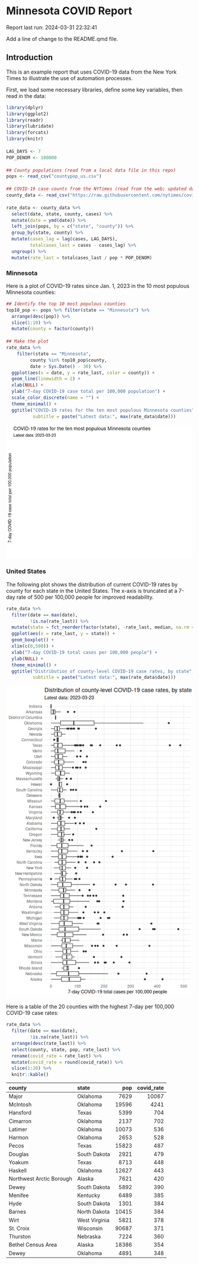 # Minnesota COVID Report


Report last run: 2024-03-31 22:32:41

Add a line of change to the README.qmd file.

## Introduction

This is an example report that uses COVID-19 data from the New York
Times to illustrate the use of automation processes.

First, we load some necessary libraries, define some key variables, then
read in the data:

``` r
library(dplyr)
library(ggplot2)
library(readr)
library(lubridate)
library(forcats)
library(knitr)

LAG_DAYS <- 7
POP_DENOM <- 100000

## County populations (read from a local data file in this repo)
pops <- read_csv("countypop_us.csv")

## COVID-19 case counts from the NYTimes (read from the web; updated daily)
county_data <- read_csv("https://raw.githubusercontent.com/nytimes/covid-19-data/master/us-counties-2023.csv")

rate_data <- county_data %>%
  select(date, state, county, cases) %>%
  mutate(date = ymd(date)) %>%
  left_join(pops, by = c("state", "county")) %>%
  group_by(state, county) %>%
  mutate(cases_lag = lag(cases, LAG_DAYS),
         totalcases_last = cases - cases_lag) %>%
  ungroup() %>%
  mutate(rate_last = totalcases_last / pop * POP_DENOM)
```

### Minnesota

Here is a plot of COVID-19 rates since Jan. 1, 2023 in the 10 most
populous Minnesota counties:

``` r
## Identify the top 10 most populous counties
top10_pop <- pops %>% filter(state == "Minnesota") %>%
  arrange(desc(pop)) %>%
  slice(1:10) %>%
  mutate(county = factor(county))

## Make the plot
rate_data %>%
    filter(state == "Minnesota", 
         county %in% top10_pop$county,
         date > Sys.Date() - 30) %>%
  ggplot(aes(x = date, y = rate_last, color = county)) +
  geom_line(linewidth = 2) +
  xlab(NULL) +
  ylab("7-day COVID-19 case total per 100,000 population") +
  scale_color_discrete(name = "") +
  theme_minimal() +
  ggtitle("COVID-19 rates for the ten most populous Minnesota counties", 
          subtitle = paste("Latest data:", max(rate_data$date)))
```

![](README_files/figure-commonmark/unnamed-chunk-2-1.png)

### United States

The following plot shows the distribution of current COVID-19 rates by
county for each state in the United States. The x-axis is truncated at a
7-day rate of 500 per 100,000 people for improved readability.

``` r
rate_data %>%
  filter(date == max(date),
         !is.na(rate_last)) %>%
  mutate(state = fct_reorder(factor(state), -rate_last, median, na.rm = TRUE)) %>%
  ggplot(aes(x = rate_last, y = state)) +
  geom_boxplot() +
  xlim(c(0,500)) +
  xlab("7-day COVID-19 total cases per 100,000 people") +
  ylab(NULL) +
  theme_minimal() +
  ggtitle("Distribution of county-level COVID-19 case rates, by state",
          subtitle = paste("Latest data:", max(rate_data$date)))
```

![](README_files/figure-commonmark/unnamed-chunk-3-1.png)

Here is a table of the 20 counties with the highest 7-day per 100,000
COVID-19 case rates:

``` r
rate_data %>%
  filter(date == max(date),
         !is.na(rate_last)) %>%
  arrange(desc(rate_last)) %>%
  select(county, state, pop, rate_last) %>%
  rename(covid_rate = rate_last) %>%
  mutate(covid_rate = round(covid_rate)) %>%
  slice(1:20) %>%
  knitr::kable()
```

| county                   | state         |   pop | covid_rate |
|:-------------------------|:--------------|------:|-----------:|
| Major                    | Oklahoma      |  7629 |      10067 |
| McIntosh                 | Oklahoma      | 19596 |       4241 |
| Hansford                 | Texas         |  5399 |        704 |
| Cimarron                 | Oklahoma      |  2137 |        702 |
| Latimer                  | Oklahoma      | 10073 |        536 |
| Harmon                   | Oklahoma      |  2653 |        528 |
| Pecos                    | Texas         | 15823 |        487 |
| Douglas                  | South Dakota  |  2921 |        479 |
| Yoakum                   | Texas         |  8713 |        448 |
| Haskell                  | Oklahoma      | 12627 |        443 |
| Northwest Arctic Borough | Alaska        |  7621 |        420 |
| Dewey                    | South Dakota  |  5892 |        390 |
| Menifee                  | Kentucky      |  6489 |        385 |
| Hyde                     | South Dakota  |  1301 |        384 |
| Barnes                   | North Dakota  | 10415 |        384 |
| Wirt                     | West Virginia |  5821 |        378 |
| St. Croix                | Wisconsin     | 90687 |        371 |
| Thurston                 | Nebraska      |  7224 |        360 |
| Bethel Census Area       | Alaska        | 18386 |        354 |
| Dewey                    | Oklahoma      |  4891 |        348 |
